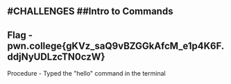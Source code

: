 #CHALLENGES
##Intro to Commands
-
Flag - pwn.college{gKVz_saQ9vBZGGkAfcM_e1p4K6F.ddjNyUDLzcTN0czW}
-
Procedure - Typed the "hello" command in the terminal
